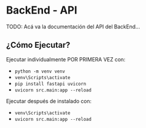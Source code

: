 # BackEnd - API
TODO: Acá va la documentación del API del BackEnd...

## ¿Cómo Ejecutar?
Ejecutar individualmente POR PRIMERA VEZ con:
* `python -m venv venv`
* `venv\Scripts\activate`
* `pip install fastapi uvicorn`
* `uvicorn src.main:app --reload`

Ejecutar después de instalado con:
* `venv\Scripts\activate`
* `uvicorn src.main:app --reload`